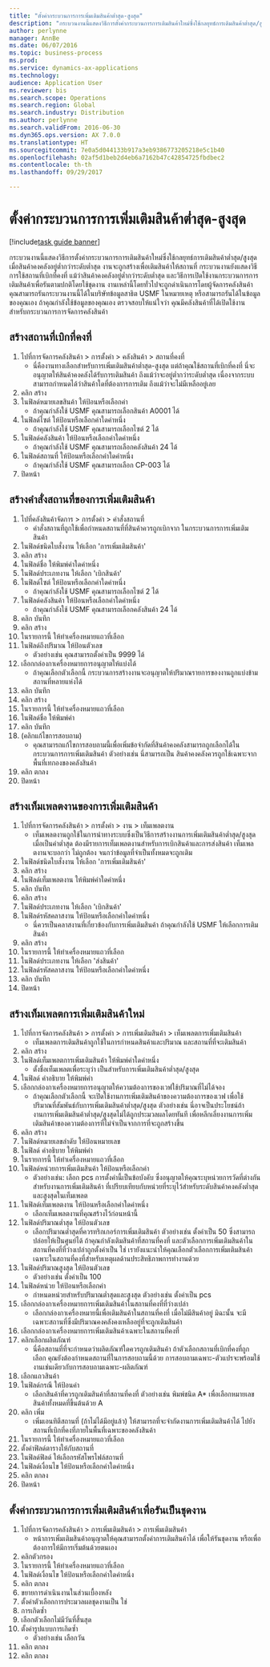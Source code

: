 ```yaml
--- 
title: "ตั้งค่ากระบวนการการเพิ่มเติมสินค้าต่ำสุด-สูงสุด"
description: "กระบวนงานนี้แสดงวิธีการตั้งค่ากระบวนการการเติมสินค้าใหม่ซึ่งใช้กลยุทธ์การเติมสินค้าต่ำสุด/สูงสุด "
author: perlynne
manager: AnnBe
ms.date: 06/07/2016
ms.topic: business-process
ms.prod: 
ms.service: dynamics-ax-applications
ms.technology: 
audience: Application User
ms.reviewer: bis
ms.search.scope: Operations
ms.search.region: Global
ms.search.industry: Distribution
ms.author: perlynne
ms.search.validFrom: 2016-06-30
ms.dyn365.ops.version: AX 7.0.0
ms.translationtype: HT
ms.sourcegitcommit: 7e0a5d044133b917a3eb9386773205218e5c1b40
ms.openlocfilehash: 02af5d1beb2d4eb6a7162b47c42854725fbdbec2
ms.contentlocale: th-th
ms.lasthandoff: 09/29/2017

---
```

# <a name="set-up-a-min-max-replenishment-process"></a>ตั้งค่ากระบวนการการเพิ่มเติมสินค้าต่ำสุด-สูงสุด

[!include[task guide banner](../../includes/task-guide-banner.md)]

กระบวนงานนี้แสดงวิธีการตั้งค่ากระบวนการการเติมสินค้าใหม่ซึ่งใช้กลยุทธ์การเติมสินค้าต่ำสุด/สูงสุด  เมื่อสินค้าคงคลังอยู่ต่ำกว่าระดับต่ำสุด งานจะถูกสร้างเพื่อเติมสินค้าให้สถานที่ กระบวนงานยังแสดงวิธีการใช้สถานที่เบิกที่คงที่ แม้ว่าสินค้าคงคลังอยู่ต่ำกว่าระดับต่ำสุด และวิธีการเปิดใช้งานกระบวนการการเติมสินค้าเพื่อรันตามปกติโดยใช้ชุดงาน งานเหล่านี้โดยทั่วไปจะถูกดำเนินการโดยผู้จัดการคลังสินค้า คุณสามารถรันกระบวนงานนี้ได้ในบริษัทข้อมูลสาธิต USMF ในหมายเหตุ หรือสามารถรันได้ในข้อมูลของคุณเอง ถ้าคุณกำลังใช้ข้อมูลของคุณเอง ตรวจสอบให้แน่ใจว่า คุณมีคลังสินค้าที่ได้เปิดใช้งานสำหรับกระบวนการการจัดการคลังสินค้า


## <a name="create-a-fixed-picking-location"></a>สร้างสถานที่เบิกที่คงที่
1. ไปที่การจัดการคลังสินค้า > การตั้งค่า > คลังสินค้า > สถานที่คงที่
    * นี่คืองานทางเลือกสำหรับการเพิ่มเติมสินค้าต่ำสุด-สูงสุด แต่ถ้าคุณใช้สถานที่เบิกที่คงที่ นี่จะอนุญาตให้สินค้าคงคลังได้รับการเติมสินค้า ถึงแม้ว่าจะอยู่ต่ำกว่าระดับต่ำสุด เนื่องจากระบบสามารถกำหนดได้ว่าสินค้าใดที่ต้องการการเติม ถึงแม้ว่าจะไม่มีเหลืออยู่เลย  
2. คลิก สร้าง
3. ในฟิลด์หมายเลขสินค้า ให้ป้อนหรือเลือกค่า
    * ถ้าคุณกำลังใช้ USMF คุณสามารถเลือกสินค้า A0001 ได้  
4. ในฟิลด์ไซต์ ให้ป้อนหรือเลือกค่าใดค่าหนึ่ง
    * ถ้าคุณกำลังใช้ USMF คุณสามารถเลือกไซต์ 2 ได้  
5. ในฟิลด์คลังสินค้า ให้ป้อนหรือเลือกค่าใดค่าหนึ่ง
    * ถ้าคุณกำลังใช้ USMF คุณสามารถเลือกคลังสินค้า 24 ได้  
6. ในฟิลด์สถานที่ ให้ป้อนหรือเลือกค่าใดค่าหนึ่ง
    * ถ้าคุณกำลังใช้ USMF คุณสามารถเลือก CP-003 ได้  
7. ปิดหน้า

## <a name="create-a-replenishment-location-directive"></a>สร้างคำสั่งสถานที่ของการเพิ่มเติมสินค้า
1. ไปที่คลังสินค้าจัดการ > การตั้งค่า > คำสั่งสถานที่
    * คำสั่งสถานที่ถูกใช้เพื่อกำหนดสถานที่ที่สินค้าควรถูกเบิกจาก ในกระบวนการการเพิ่มเติมสินค้า  
2. ในฟิลด์ชนิดใบสั่งงาน ให้เลือก 'การเพิ่มเติมสินค้า'
3. คลิก สร้าง
4. ในฟิลด์ชื่อ ให้พิมพ์ค่าใดค่าหนึ่ง
5. ในฟิลด์ประเภทงาน ให้เลือก 'เบิกสินค้า'
6. ในฟิลด์ไซต์ ให้ป้อนหรือเลือกค่าใดค่าหนึ่ง
    * ถ้าคุณกำลังใช้ USMF คุณสามารถเลือกไซต์ 2 ได้  
7. ในฟิลด์คลังสินค้า ให้ป้อนหรือเลือกค่าใดค่าหนึ่ง
    * ถ้าคุณกำลังใช้ USMF คุณสามารถเลือกคลังสินค้า 24 ได้  
8. คลิก บันทึก
9. คลิก สร้าง
10. ในรายการนี้ ให้ทำเครื่องหมายแถวที่เลือก
11. ในฟิลด์ถึงปริมาณ ให้ป้อนตัวเลข
    * ตัวอย่างเช่น คุณสามารถตั้งค่าเป็น 9999 ได้  
12. เลือกกล่องกาเครื่องหมายการอนุญาตให้แบ่งได้
    * ถ้าคุณเลือกตัวเลือกนี้ กระบวนการสร้างงานจะอนุญาตให้ปริมาณรายการของงานถูกแบ่งข้ามสถานที่หลายแห่งได้  
13. คลิก บันทึก
14. คลิก สร้าง
15. ในรายการนี้ ให้ทำเครื่องหมายแถวที่เลือก
16. ในฟิลด์ชื่อ ให้พิมพ์ค่า 
17. คลิก บันทึก
18. (คลิกแก้ไขการสอบถาม)
    * คุณสามารถแก้ไขการสอบถามนี้เพื่อเพิ่มข้อจำกัดที่สินค้าคงคลังสามารถถูกเลือกได้ในกระบวนการการเพิ่มเติมสินค้า  ตัวอย่างเช่น นี่สามารถเป็น สินค้าคงคลังควรถูกใช้เฉพาะจากพื้นที่เทกองของคลังสินค้า  
19. คลิก ตกลง
20. ปิดหน้า

## <a name="create-a-replenishment-work-template"></a>สร้างเท็มเพลตงานของการเพิ่มเติมสินค้า
1. ไปที่การจัดการคลังสินค้า > การตั้งค่า > งาน > เท็มเพลตงาน
    * เท็มเพลตงานถูกใช้ในการนำทางระบบซึ่งเป็นวิธีการสร้างงานการเพิ่มเติมสินค้าต่ำสุด/สูงสุด  เมื่อเป็นค่าต่ำสุด ต้องมีรายการเท็มเพลตงานสำหรับการเบิกสินค้าและการส่งสินค้า เท็มเพลตงานจะบอกว่า ไม่ถูกต้อง จนกว่าข้อมูลที่จำเป็นทั้งหมดจะถูกเติม  
2. ในฟิลด์ชนิดใบสั่งงาน ให้เลือก 'การเพิ่มเติมสินค้า'
3. คลิก สร้าง
4. ในฟิลด์เท็มเพลตงาน ให้พิมพ์ค่าใดค่าหนึ่ง
5. คลิก บันทึก
6. คลิก สร้าง
7. ในฟิลด์ประเภทงาน ให้เลือก 'เบิกสินค้า'
8. ในฟิลด์รหัสคลาสงาน ให้ป้อนหรือเลือกค่าใดค่าหนึ่ง
    * นี่ควรเป็นคลาสงานที่เกี่ยวข้องกับการเพิ่มเติมสินค้า  ถ้าคุณกำลังใช้ USMF ให้เลือกการเติมสินค้า  
9. คลิก สร้าง
10. ในรายการนี้ ให้ทำเครื่องหมายแถวที่เลือก
11. ในฟิลด์ประเภทงาน ให้เลือก 'ส่งสินค้า'
12. ในฟิลด์รหัสคลาสงาน ให้ป้อนหรือเลือกค่าใดค่าหนึ่ง
13. คลิก บันทึก
14. ปิดหน้า

## <a name="create-a-new-replenishment-template"></a>สร้างเท็มเพลตการเพิ่มเติมสินค้าใหม่
1. ไปที่การจัดการคลังสินค้า > การตั้งค่า > การเพิ่มเติมสินค้า > เท็มเพลตการเพิ่มเติมสินค้า
    * เท็มเพลตการเติมสินค้าถูกใช้ในการกำหนดสินค้าและปริมาณ และสถานที่ที่จะเติมสินค้า  
2. คลิก สร้าง
3. ในฟิลด์เท็มเพลตการเพิ่มเติมสินค้า ให้พิมพ์ค่าใดค่าหนึ่ง
    * ตั้งชื่อเท็มเพลตเพื่อระบุว่า เป็นสำหรับการเพิ่มเติมสินค้าต่ำสุด/สูงสุด  
4. ในฟิลด์ คำอธิบาย ให้พิมพ์ค่า
5. เลือกกล่องกาเครื่องหมายการอนุญาตให้ความต้องการของเวฟใช้ปริมาณที่ไม่ได้จอง
    * ถ้าคุณเลือกตัวเลือกนี้ จะเปิดใช้งานการเพิ่มเติมสินค้าของความต้องการของเวฟ เพื่อใช้ปริมาณที่สัมพันธ์กับการเพิ่มเติมสินค้าต่ำสุด/สูงสุด ตัวอย่างเช่น นี่อาจเป็นประโยชน์ถ้างานการเพิ่มเติมสินค้าต่ำสุด/สูงสุดไม่ได้ถูกประมวลผลโดยทันที เพื่อหลีกเลี่ยงงานการเพิ่มเติมสินค้าของความต้องการที่ไม่จำเป็นจากการที่จะถูกสร้างขึ้น  
6. คลิก สร้าง
7. ในฟิลด์หมายเลขลำดับ ให้ป้อนหมายเลข
8. ในฟิลด์ คำอธิบาย ให้พิมพ์ค่า
9. ในรายการนี้ ให้ทำเครื่องหมายแถวที่เลือก
10. ในฟิลด์หน่วยการเพิ่มเติมสินค้า ให้ป้อนหรือเลือกค่า
    * ตัวอย่างเช่น: เลือก pcs การตั้งค่านี้เป็นข้อบังคับ ซึ่งอนุญาตให้คุณระบุหน่วยการวัดที่ต่างกันสำหรับงานการเพิ่มเติมสินค้า ที่เปรียบเทียบกับหน่วยที่ระบุไว้สำหรับระดับสินค้าคงคลังต่ำสุดและสูงสุดในเท็มเพลต  
11. ในฟิลด์เท็มเพลตงาน ให้ป้อนหรือเลือกค่าใดค่าหนึ่ง
    * เลือกเท็มเพลตงานที่คุณสร้างไว้ก่อนหน้านี้  
12. ในฟิลด์ปริมาณต่ำสุด ให้ป้อนตัวเลข
    * เลือกปริมาณต่ำสุดที่ควรทริกเกอร์การเพิ่มเติมสินค้า  ตัวอย่างเช่น ตั้งค่าเป็น 50 ซึ่งสามารถปล่อยให้เป็นศูนย์ได้ ถ้าคุณกำลังเติมสินค้าที่สถานที่คงที่ และตัวเลือกการเพิ่มเติมสินค้าในสถานที่คงที่ที่ว่างเปล่าถูกตั้งค่าเป็น ใช่ เรายังแนะนำให้คุณเลือกตัวเลือกการเพิ่มเติมสินค้าเฉพาะในสถานที่คงที่สำหรับเหตุผลด้านประสิทธิภาพการทำงานด้วย  
13. ในฟิลด์ปริมาณสูงสุด ให้ป้อนตัวเลข
    * ตัวอย่างเช่น ตั้งค่าเป็น 100  
14. ในฟิลด์หน่วย ให้ป้อนหรือเลือกค่า
    * กำหนดหน่วยสำหรับปริมาณต่ำสุดและสูงสุด  ตัวอย่างเช่น ตั้งค่าเป็น pcs  
15. เลือกกล่องกาเครื่องหมายการเพิ่มเติมสินค้าในสถานที่คงที่ที่ว่างเปล่า
    * เลือกกล่องกาเครื่องหมายนี้เพื่อเติมสินค้าในสถานที่คงที่ เมื่อไม่มีสินค้าอยู่  มิฉะนั้น จะมีเฉพาะสถานที่ซึ่งมีปริมาณคงคลังคงเหลืออยู่ที่จะถูกเติมสินค้า  
16. เลือกกล่องกาเครื่องหมายการเพิ่มเติมสินค้าเฉพาะในสถานที่คงที่
17. คลิกเลือกผลิตภัณฑ์
    * นี่คือสถานที่ที่จะกำหนดว่าผลิตภัณฑ์ใดควรถูกเติมสินค้า  ถ้าตัวเลือกสถานที่เบิกที่คงที่ถูกเลือก คุณยังต้องกำหนดสถานที่ในการสอบถามนี้ด้วย การสอบถามเฉพาะ-ตัวแปรจะพร้อมใช้งานเช่นเดียวกับการสอบถามเฉพาะ-ผลิตภัณฑ์  
18. เลือกแถวสินค้า
19. ในฟิลด์กรณี ให้ป้อนค่า
    * เลือกสินค้าที่ควรถูกเติมสินค้าที่สถานที่คงที่  ตัวอย่างเช่น พิมพ์ชนิด A* เพื่อเลือกหมายเลขสินค้าทั้งหมดที่ขึ้นต้นด้วย A  
20. คลิก เพิ่ม
    * เพิ่มเอนทิตีสถานที่ (ถ้าไม่ได้มีอยู่แล้ว) ให้สามารถที่จะจำกัดงานการเพิ่มเติมสินค้าได้ ไปยังสถานที่เบิกที่คงที่ภายในพื้นที่เฉพาะของคลังสินค้า  
21. ในรายการนี้ ให้ทำเครื่องหมายแถวที่เลือก
22. ตั้งค่าฟิลด์ตารางให้กับสถานที่
23. ในฟิลด์ฟิลด์ ให้เลือกรหัสโพรไฟล์สถานที่
24. ในฟิลด์เงื่อนไข ให้ป้อนหรือเลือกค่าใดค่าหนึ่ง
25. คลิก ตกลง
26. ปิดหน้า

## <a name="set-the-replenishment-process-to-run-as-a-batch-job"></a>ตั้งค่ากระบวนการการเพิ่มเติมสินค้าเพื่อรันเป็นชุดงาน
1. ไปที่การจัดการคลังสินค้า > การเพิ่มเติมสินค้า > การเพิ่มเติมสินค้า
    * หน้าการเพิ่มเติมสินค้าอนุญาตให้คุณสามารถตั้งค่าการเติมสินค้าได้ เพื่อให้รันชุดงาน หรือเพื่อต้องการให้มีการเริ่มต้นด้วยตนเอง  
2. คลิกตัวกรอง 
3. ในรายการนี้ ให้ทำเครื่องหมายแถวที่เลือก
4. ในฟิลด์เงื่อนไข ให้ป้อนหรือเลือกค่าใดค่าหนึ่ง
5. คลิก ตกลง
6. ขยายการดำเนินงานในส่วนเบื้องหลัง
7. ตั้งค่าตัวเลือกการประมวลผลชุดงานเป็น ใช่
8. การเกิดซ้ำ 
9. เลือกตัวเลือกไม่มีวันที่สิ้นสุด 
10. ตั้งค่ารูปแบบการเกิดซ้ำ
    * ตัวอย่างเช่น เลือกวัน  
11. คลิก ตกลง
12. คลิก ตกลง


